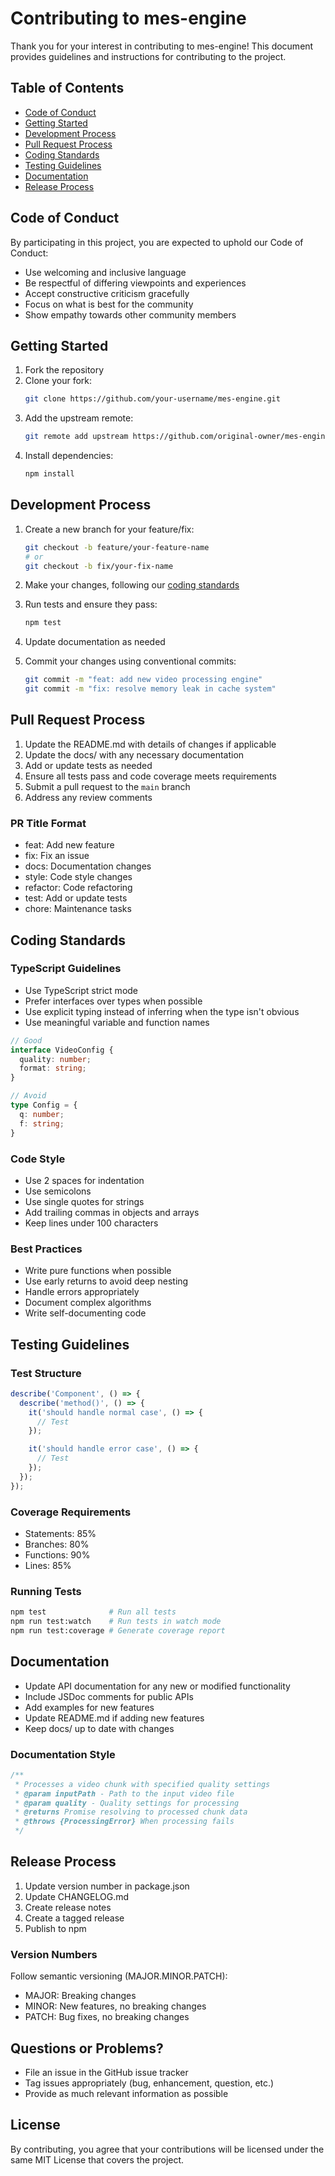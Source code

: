 # Contributing to mes-engine

Thank you for your interest in contributing to mes-engine! This document provides guidelines and instructions for contributing to the project.

## Table of Contents

- [Code of Conduct](#code-of-conduct)
- [Getting Started](#getting-started)
- [Development Process](#development-process)
- [Pull Request Process](#pull-request-process)
- [Coding Standards](#coding-standards)
- [Testing Guidelines](#testing-guidelines)
- [Documentation](#documentation)
- [Release Process](#release-process)

## Code of Conduct

By participating in this project, you are expected to uphold our Code of Conduct:

- Use welcoming and inclusive language
- Be respectful of differing viewpoints and experiences
- Accept constructive criticism gracefully
- Focus on what is best for the community
- Show empathy towards other community members

## Getting Started

1. Fork the repository
2. Clone your fork:
   ```bash
   git clone https://github.com/your-username/mes-engine.git
   ```
3. Add the upstream remote:
   ```bash
   git remote add upstream https://github.com/original-owner/mes-engine.git
   ```
4. Install dependencies:
   ```bash
   npm install
   ```

## Development Process

1. Create a new branch for your feature/fix:
   ```bash
   git checkout -b feature/your-feature-name
   # or
   git checkout -b fix/your-fix-name
   ```

2. Make your changes, following our [coding standards](#coding-standards)

3. Run tests and ensure they pass:
   ```bash
   npm test
   ```

4. Update documentation as needed

5. Commit your changes using conventional commits:
   ```bash
   git commit -m "feat: add new video processing engine"
   git commit -m "fix: resolve memory leak in cache system"
   ```

## Pull Request Process

1. Update the README.md with details of changes if applicable
2. Update the docs/ with any necessary documentation
3. Add or update tests as needed
4. Ensure all tests pass and code coverage meets requirements
5. Submit a pull request to the `main` branch
6. Address any review comments

### PR Title Format
- feat: Add new feature
- fix: Fix an issue
- docs: Documentation changes
- style: Code style changes
- refactor: Code refactoring
- test: Add or update tests
- chore: Maintenance tasks

## Coding Standards

### TypeScript Guidelines

- Use TypeScript strict mode
- Prefer interfaces over types when possible
- Use explicit typing instead of inferring when the type isn't obvious
- Use meaningful variable and function names

```typescript
// Good
interface VideoConfig {
  quality: number;
  format: string;
}

// Avoid
type Config = {
  q: number;
  f: string;
}
```

### Code Style

- Use 2 spaces for indentation
- Use semicolons
- Use single quotes for strings
- Add trailing commas in objects and arrays
- Keep lines under 100 characters

### Best Practices

- Write pure functions when possible
- Use early returns to avoid deep nesting
- Handle errors appropriately
- Document complex algorithms
- Write self-documenting code

## Testing Guidelines

### Test Structure

```typescript
describe('Component', () => {
  describe('method()', () => {
    it('should handle normal case', () => {
      // Test
    });

    it('should handle error case', () => {
      // Test
    });
  });
});
```

### Coverage Requirements

- Statements: 85%
- Branches: 80%
- Functions: 90%
- Lines: 85%

### Running Tests

```bash
npm test              # Run all tests
npm run test:watch    # Run tests in watch mode
npm run test:coverage # Generate coverage report
```

## Documentation

- Update API documentation for any new or modified functionality
- Include JSDoc comments for public APIs
- Add examples for new features
- Update README.md if adding new features
- Keep docs/ up to date with changes

### Documentation Style

```typescript
/**
 * Processes a video chunk with specified quality settings
 * @param inputPath - Path to the input video file
 * @param quality - Quality settings for processing
 * @returns Promise resolving to processed chunk data
 * @throws {ProcessingError} When processing fails
 */
```

## Release Process

1. Update version number in package.json
2. Update CHANGELOG.md
3. Create release notes
4. Create a tagged release
5. Publish to npm

### Version Numbers

Follow semantic versioning (MAJOR.MINOR.PATCH):
- MAJOR: Breaking changes
- MINOR: New features, no breaking changes
- PATCH: Bug fixes, no breaking changes

## Questions or Problems?

- File an issue in the GitHub issue tracker
- Tag issues appropriately (bug, enhancement, question, etc.)
- Provide as much relevant information as possible

## License

By contributing, you agree that your contributions will be licensed under the same MIT License that covers the project.